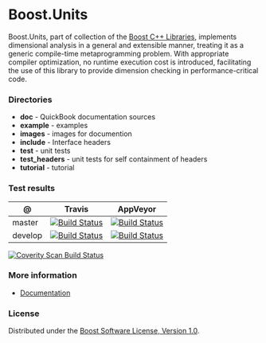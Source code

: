Boost.Units
===========

Boost.Units, part of collection of the [Boost C++ Libraries](http://github.com/boostorg),
implements dimensional analysis in a general and extensible manner,
treating it as a generic compile-time metaprogramming problem.
With appropriate compiler optimization, no runtime execution cost is introduced,
facilitating the use of this library to provide dimension checking in performance-critical code.

### Directories

* **doc** - QuickBook documentation sources
* **example** - examples
* **images** - images for documention
* **include** - Interface headers
* **test** - unit tests
* **test_headers** - unit tests for self containment of headers
* **tutorial** - tutorial

### Test results

@       | Travis      | AppVeyor
--------|-------------|---------
master  | [![Build Status](https://travis-ci.org/boostorg/units.svg?branch=master)](https://travis-ci.org/boostorg/units) | [![Build Status](https://ci.appveyor.com/api/projects/status/github/boostorg/units?branch=master&svg=true)](https://ci.appveyor.com/project/boostorg/units)
develop | [![Build Status](https://travis-ci.org/boostorg/units.svg)](https://travis-ci.org/boostorg/units) | [![Build Status](https://ci.appveyor.com/api/projects/status/github/boostorg/units?svg=true)](https://ci.appveyor.com/project/boostorg/units)

<a href="https://scan.coverity.com/projects/boostorg-units">
  <img alt="Coverity Scan Build Status"
       src="https://img.shields.io/coverity/scan/14037.svg"/>
</a>

### More information

* [Documentation](http://boost.org/libs/units)

### License

Distributed under the [Boost Software License, Version 1.0](http://www.boost.org/LICENSE_1_0.txt).
